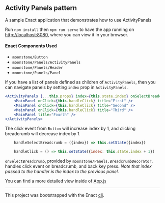 ## Activity Panels pattern

A sample Enact application that demonstrates how to use ActivityPanels

Run `npm install` then `npm run serve` to have the app running on [http://localhost:8080](http://localhost:8080), where you can view it in your browser.

#### Enact Components Used
- `moonstone/Button`
- `moonstone/Panels/ActivityPanels`
- `moonstone/Panels/Header`
- `moonstone/Panels/Panel`

If you have a list of panels defined as children of `ActivityPanels`, then you can navigate panels
by setting `index` prop in `ActivityPanels`.

```jsx
<ActivityPanels {...this.props} index={this.state.index} onSelectBreadcrumb={this.handleSelectBreadcrumb}>
	<MainPanel onClick={this.handleClick} title="First" />
	<MainPanel onClick={this.handleClick} title="Second" />
	<MainPanel onClick={this.handleClick} title="Third" />
	<MainPanel title="Fourth" />
</ActivityPanels>
```

The click event from `Button` will increase index by 1, and clicking breadcrumb will decrease index by 1.

```javascript
	handleSelectBreadcrumb = ({index}) => this.setState({index})

	handleClick = () => this.setState({index: this.state.index + 1})
```

`onSelectBreadcrumb`, provided by `moonstone/Panels.BreadcrumbDecorator`, handles click event on
breadcrumb, and back key press.
*Note that index passed to the handler is the index to the previous panel.*

You can find a more detailed view inside of [App.js](src/App/App.js)

---

This project was bootstrapped with the Enact [cli](https://github.com/enactjs/cli).

